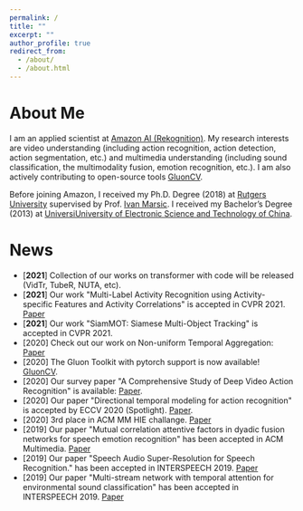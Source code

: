 ```yaml
---
permalink: /
title: ""
excerpt: ""
author_profile: true
redirect_from: 
  - /about/
  - /about.html
---
```


# About Me
I am an applied scientist at [Amazon AI (Rekognition)](https://aws.amazon.com/rekognition/).
My research interests are video understanding (including action recognition, action detection, action segmentation, etc.) and multimedia understanding (including sound classification, the multimodality fusion, emotion recognition, etc.). I am also actively contributing to open-source tools [GluonCV](https://cv.gluon.ai/).

Before joining Amazon, I received my Ph.D. Degree (2018) at [Rutgers University](https://www.rutgers.edu/) supervised by Prof. [Ivan Marsic](https://www.ece.rutgers.edu/~marsic/).
I received my Bachelor’s Degree (2013) at [UniversiUniversity of Electronic Science and Technology of China](https://www.uestc.edu.cn/).


# News
* [**2021**] Collection of our works on transformer with code will be released (VidTr, TubeR, NUTA, etc). 
* [**2021**] Our work "Multi-Label Activity Recognition using Activity-specific Features and Activity Correlations" is accepted in CVPR 2021. [Paper](https://arxiv.org/abs/2009.07420)
* [**2021**] Our work "SiamMOT: Siamese Multi-Object Tracking" is accepted in CVPR 2021.
* [2020] Check out our work on Non-uniform Temporal Aggregation: [Paper](https://arxiv.org/pdf/2012.08041.pdf)
* [2020] The Gluon Toolkit with pytorch support is now available! [GluonCV](https://cv.gluon.ai/).
* [2020] Our survey paper "A Comprehensive Study of Deep Video Action Recognition" is available: [Paper](https://arxiv.org/abs/2012.06567).
* [2020] Our paper "Directional temporal modeling for action recognition" is accepted by ECCV 2020 (Spotlight). [Paper](https://assets.amazon.science/67/d7/e6b2da584d57b6928b652fc75fa1/directional-temporal-modeling-for-action-recognition.pdf).
* [2020] 3rd place in ACM MM HIE challange. [Paper](https://dl.acm.org/doi/abs/10.1145/3394171.3416297)
* [2019] Our paper "Mutual correlation attentive factors in dyadic fusion networks for speech emotion recognition" has been accepted in ACM Multimedia. [Paper](https://dl.acm.org/doi/abs/10.1145/3343031.3351039)
* [2019] Our paper "Speech Audio Super-Resolution for Speech Recognition." has been accepted in INTERSPEECH 2019. [Paper](https://www.isca-speech.org/archive/Interspeech_2019/pdfs/3043.pdf)
* [2019] Our paper "Multi-stream network with temporal attention for environmental sound classification" has been accepted in INTERSPEECH 2019. [Paper](https://www.isca-speech.org/archive/Interspeech_2019/pdfs/3019.pdf)

